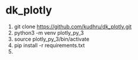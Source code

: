 # dk_plotly
1. git clone https://github.com/kudhru/dk_plotly.git
2. python3 -m venv plotly_py_3
3. source plotly_py_3/bin/activate
4. pip install -r requirements.txt
5. 